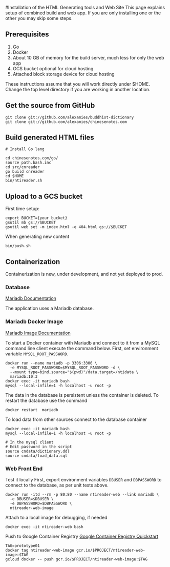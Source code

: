 #Installation of the HTML Generating tools and Web Site
This page explains setup of combined build and web app. If you are only
installing one or the other you may skip some steps.

## Prerequisites
1. Go
2. Docker
3. About 10 GB of memory for the build server, much less for only the web app
4. GCS bucket optional for cloud hosting
5. Attached block storage device for cloud hosting

These instructions assume that you will work directly under $HOME. Change
the top level directory if you are working in another location.

## Get the source from GitHub
```
git clone git://github.com/alexamies/buddhist-dictionary
git clone git://github.com/alexamies/chinesenotes.com

```

## Build generated HTML files
```
# Install Go lang

cd chinesenotes.com/go/
source path.bash.inc
cd src/cnreader
go build cnreader
cd $HOME
bin/ntireader.sh
```

## Upload to a GCS bucket
First time setup:
```
export BUCKET={your bucket}
gsutil mb gs://$BUCKET
gsutil web set -m index.html -e 404.html gs://$BUCKET
```

When generating new content
```
bin/push.sh
```

## Containerization
Containerization is new, under development, and not yet deployed to prod.


### Database
[Mariadb Documentation](https://mariadb.org/)

The application uses a Mariadb database. 

### Mariadb Docker Image
[Mariadb Image Documentation](https://hub.docker.com/r/library/mariadb/)

To start a Docker container with Mariadb and connect to it from a MySQL command
line client execute the command below. First, set environment variable 
`MYSQL_ROOT_PASSWORD`.

```
docker run --name mariadb -p 3306:3306 \
  -e MYSQL_ROOT_PASSWORD=$MYSQL_ROOT_PASSWORD -d \
  --mount type=bind,source="$(pwd)"/data,target=/ntidata \
  mariadb:10.3
docker exec -it mariadb bash
mysql --local-infile=1 -h localhost -u root -p
```

The data in the database is persistent unless the container is deleted. To
restart the database use the command

```
docker restart  mariadb
```

To load data from other sources connect to the database container

```
docker exec -it mariadb bash
mysql --local-infile=1 -h localhost -u root -p

# In the mysql client
# Edit password in the script
source cndata/dictionary.ddl
source cndata/load_data.sql
```

### Web Front End

Test it locally
First, export environment variables `DBUSER` and `DBPASSWORD` to connect to the 
database, as per unit tests above.

```
docker run -itd --rm -p 80:80 --name ntireader-web --link mariadb \
  -e DBUSER=$DBUSER \
  -e DBPASSWORD=$DBPASSWORD \
  ntireader-web-image
```

Attach to a local image for debugging, if needed
```
docker exec -it ntireader-web bash
```

Push to Google Container Registry
[Google Container Registry Quickstart](https://cloud.google.com/container-registry/docs/quickstart)

```
TAG=prototype01
docker tag ntireader-web-image gcr.io/$PROJECT/ntireader-web-image:$TAG
gcloud docker -- push gcr.io/$PROJECT/ntireader-web-image:$TAG

```

